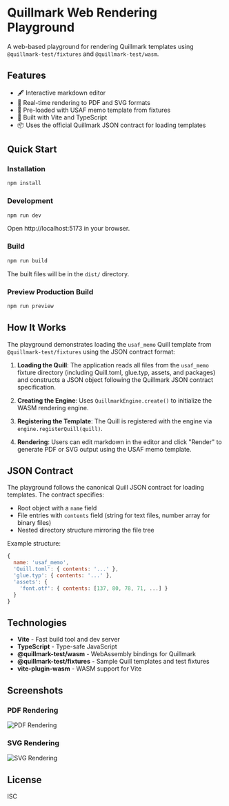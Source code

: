 # Quillmark Web Rendering Playground

A web-based playground for rendering Quillmark templates using `@quillmark-test/fixtures` and `@quillmark-test/wasm`.

## Features

- 🖋️ Interactive markdown editor
- 📄 Real-time rendering to PDF and SVG formats
- 🎯 Pre-loaded with USAF memo template from fixtures
- 🚀 Built with Vite and TypeScript
- 📦 Uses the official Quillmark JSON contract for loading templates

## Quick Start

### Installation

```bash
npm install
```

### Development

```bash
npm run dev
```

Open http://localhost:5173 in your browser.

### Build

```bash
npm run build
```

The built files will be in the `dist/` directory.

### Preview Production Build

```bash
npm run preview
```

## How It Works

The playground demonstrates loading the `usaf_memo` Quill template from `@quillmark-test/fixtures` using the JSON contract format:

1. **Loading the Quill**: The application reads all files from the `usaf_memo` fixture directory (including Quill.toml, glue.typ, assets, and packages) and constructs a JSON object following the Quillmark JSON contract specification.

2. **Creating the Engine**: Uses `QuillmarkEngine.create()` to initialize the WASM rendering engine.

3. **Registering the Template**: The Quill is registered with the engine via `engine.registerQuill(quill)`.

4. **Rendering**: Users can edit markdown in the editor and click "Render" to generate PDF or SVG output using the USAF memo template.

## JSON Contract

The playground follows the canonical Quill JSON contract for loading templates. The contract specifies:

- Root object with a `name` field
- File entries with `contents` field (string for text files, number array for binary files)
- Nested directory structure mirroring the file tree

Example structure:
```javascript
{
  name: 'usaf_memo',
  'Quill.toml': { contents: '...' },
  'glue.typ': { contents: '...' },
  'assets': {
    'font.otf': { contents: [137, 80, 78, 71, ...] }
  }
}
```

## Technologies

- **Vite** - Fast build tool and dev server
- **TypeScript** - Type-safe JavaScript
- **@quillmark-test/wasm** - WebAssembly bindings for Quillmark
- **@quillmark-test/fixtures** - Sample Quill templates and test fixtures
- **vite-plugin-wasm** - WASM support for Vite

## Screenshots

### PDF Rendering
![PDF Rendering](https://github.com/user-attachments/assets/50981065-18bc-4f36-b5ae-4522e3e04643)

### SVG Rendering
![SVG Rendering](https://github.com/user-attachments/assets/c7648623-0056-457d-b52e-ca12c89ed571)

## License

ISC
